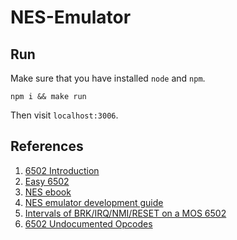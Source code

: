 # NES-Emulator

## Run

Make sure that you have installed `node` and `npm`.

```
npm i && make run
```
Then visit `localhost:3006`.

## References

1. [6502 Introduction](http://www.obelisk.me.uk/6502/)
2. [Easy 6502](https://skilldrick.github.io/easy6502/)
3. [NES ebook](https://bugzmanov.github.io/nes_ebook/)
4. [NES emulator development guide](http://nesdev.com/NES%20emulator%20development%20guide.txt)
5. [Intervals of BRK/IRQ/NMI/RESET on a MOS 6502](https://www.pagetable.com/?p=410)
6. [6502 Undocumented Opcodes](https://www.nesdev.com/undocumented_opcodes.txt)